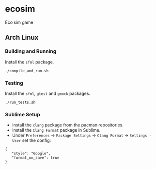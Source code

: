 # ecosim
Eco sim game


## Arch Linux

### Building and Running

Install the `sfml` package.

 ```
 ./compile_and_run.sh
 ```

### Testing

Install the `sfml`, `gtest` and `gmock` packages.

```
./run_tests.sh
```

### Sublime Setup

* Install the `clang` package from the pacman repositories.
* Install the `Clang Format` package in Sublime.
* Under `Preferences` -> `Package Settings` -> `Clang Format` -> `Settings - User` set the config:

 ```
{
	"style": "Google",
	"format_on_save": true
}
 ```
